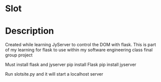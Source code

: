 # Slot
# Description
Created while learning JyServer to control the DOM with flask. This is part of my learning for flask to use within my software engineering class final group project

Must install flask and jyserver
pip install Flask
pip install jyserver

Run slotsite.py and it will start a localhost server
